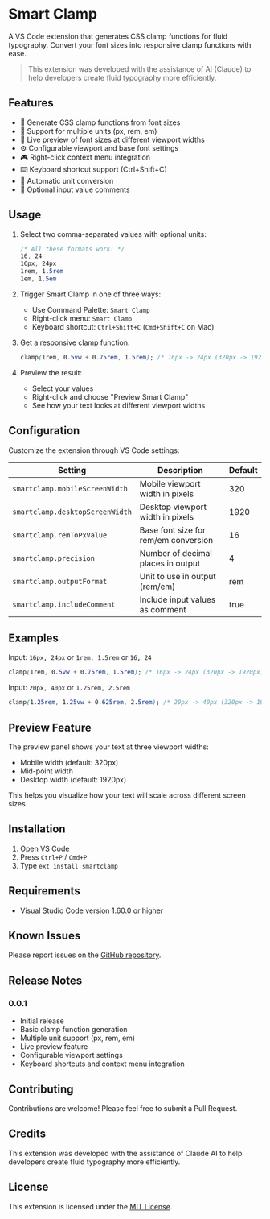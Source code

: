 # Smart Clamp

A VS Code extension that generates CSS clamp functions for fluid typography. Convert your font sizes into responsive clamp functions with ease.

> This extension was developed with the assistance of AI (Claude) to help developers create fluid typography more efficiently.

## Features

- 🎯 Generate CSS clamp functions from font sizes
- 📏 Support for multiple units (px, rem, em)
- 👀 Live preview of font sizes at different viewport widths
- ⚙️ Configurable viewport and base font settings
- 🎮 Right-click context menu integration
- ⌨️ Keyboard shortcut support (Ctrl+Shift+C)
- 🔄 Automatic unit conversion
- 📝 Optional input value comments

## Usage

1. Select two comma-separated values with optional units:

   ```css
   /* All these formats work: */
   16, 24
   16px, 24px
   1rem, 1.5rem
   1em, 1.5em
   ```

2. Trigger Smart Clamp in one of three ways:

   - Use Command Palette: `Smart Clamp`
   - Right-click menu: `Smart Clamp`
   - Keyboard shortcut: `Ctrl+Shift+C` (`Cmd+Shift+C` on Mac)

3. Get a responsive clamp function:

   ```css
   clamp(1rem, 0.5vw + 0.75rem, 1.5rem); /* 16px -> 24px (320px -> 1920px) */
   ```

4. Preview the result:
   - Select your values
   - Right-click and choose "Preview Smart Clamp"
   - See how your text looks at different viewport widths

## Configuration

Customize the extension through VS Code settings:

| Setting                         | Description                          | Default |
| ------------------------------- | ------------------------------------ | ------- |
| `smartclamp.mobileScreenWidth`  | Mobile viewport width in pixels      | 320     |
| `smartclamp.desktopScreenWidth` | Desktop viewport width in pixels     | 1920    |
| `smartclamp.remToPxValue`       | Base font size for rem/em conversion | 16      |
| `smartclamp.precision`          | Number of decimal places in output   | 4       |
| `smartclamp.outputFormat`       | Unit to use in output (rem/em)       | rem     |
| `smartclamp.includeComment`     | Include input values as comment      | true    |

## Examples

Input: `16px, 24px` or `1rem, 1.5rem` or `16, 24`

```css
clamp(1rem, 0.5vw + 0.75rem, 1.5rem); /* 16px -> 24px (320px -> 1920px) */
```

Input: `20px, 40px` or `1.25rem, 2.5rem`

```css
clamp(1.25rem, 1.25vw + 0.625rem, 2.5rem); /* 20px -> 40px (320px -> 1920px) */
```

## Preview Feature

The preview panel shows your text at three viewport widths:

- Mobile width (default: 320px)
- Mid-point width
- Desktop width (default: 1920px)

This helps you visualize how your text will scale across different screen sizes.

## Installation

1. Open VS Code
2. Press `Ctrl+P` / `Cmd+P`
3. Type `ext install smartclamp`

## Requirements

- Visual Studio Code version 1.60.0 or higher

## Known Issues

Please report issues on the [GitHub repository](your-repo-url).

## Release Notes

### 0.0.1

- Initial release
- Basic clamp function generation
- Multiple unit support (px, rem, em)
- Live preview feature
- Configurable viewport settings
- Keyboard shortcuts and context menu integration

## Contributing

Contributions are welcome! Please feel free to submit a Pull Request.

## Credits

This extension was developed with the assistance of Claude AI to help developers create fluid typography more efficiently.

## License

This extension is licensed under the [MIT License](LICENSE).
